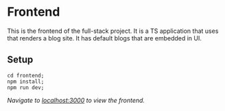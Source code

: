 # Frontend

This is the frontend of the full-stack project. It is a TS application that uses that renders a blog site.
It has default blogs that are embedded in UI.

## Setup

```
cd frontend;
npm install;
npm run dev;
```

<i>Navigate to [localhost:3000](http://localhost:3000) to view the frontend.</i>

